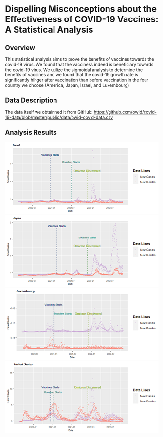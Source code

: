 # Dispelling Misconceptions about the Effectiveness of COVID-19 Vaccines: A Statistical Analysis

## Overview
This statistical analysis aims to prove the benefits of vaccines towards the covid-19 virus. We found that the vacciness indeed is beneficiary towards the covid-19 virus. We utilize the sigmoidal analysis to determine the benefits of vaccines and we found that the covid-19 growth rate is significantly hihger after vaccination than before vaccination in the four country we choose (America, Japan, Israel, and Luxembourg)

## Data Description
The data itself we obtainned it from GitHub: https://github.com/owid/covid-19-data/blob/master/public/data/owid-covid-data.csv

## Analysis Results
![israel_data](https://github.com/cmatthew-s/covid_sigmoidal_analysis/blob/main/images/Israel%20Data.png)
![japan_data](https://github.com/cmatthew-s/covid_sigmoidal_analysis/blob/main/images/Japan%20Data.png)
![luxembourg_data](https://github.com/cmatthew-s/covid_sigmoidal_analysis/blob/main/images/Luxembourg%20Data.png)
![united_states_data](https://github.com/cmatthew-s/covid_sigmoidal_analysis/blob/main/images/United%20States%20Data.png)
